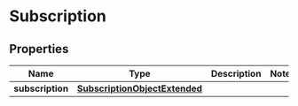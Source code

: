 

# Subscription


## Properties

| Name | Type | Description | Notes |
|------------ | ------------- | ------------- | -------------|
|**subscription** | [**SubscriptionObjectExtended**](SubscriptionObjectExtended.md) |  |  |



